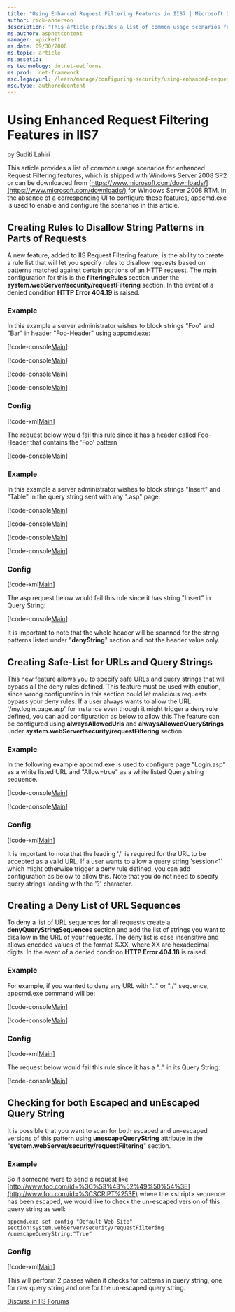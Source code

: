 ```yaml
---
title: "Using Enhanced Request Filtering Features in IIS7 | Microsoft Docs"
author: rick-anderson
description: "This article provides a list of common usage scenarios for enhanced Request Filtering features, which is shipped with Windows Server 2008 SP2 or can be downl..."
ms.author: aspnetcontent
manager: wpickett
ms.date: 09/30/2008
ms.topic: article
ms.assetid: 
ms.technology: dotnet-webforms
ms.prod: .net-framework
msc.legacyurl: /learn/manage/configuring-security/using-enhanced-request-filtering-features-in-iis
msc.type: authoredcontent
---
```

Using Enhanced Request Filtering Features in IIS7
====================
by Suditi Lahiri

This article provides a list of common usage scenarios for enhanced Request Filtering features, which is shipped with Windows Server 2008 SP2 or can be downloaded from [https://www.microsoft.com/downloads/](https://www.microsoft.com/downloads/) for Windows Server 2008 RTM. In the absence of a corresponding UI to configure these features, appcmd.exe is used to enable and configure the scenarios in this article.

## Creating Rules to Disallow String Patterns in Parts of Requests

 A new feature, added to IIS Request Filtering feature, is the ability to create a rule list that will let you specify rules to disallow requests based on patterns matched against certain portions of an HTTP request. The main configuration for this is the **filteringRules** section under the **system.webServer/security/requestFiltering** section. In the event of a denied condition **HTTP Error 404.19** is raised. 

### Example

 In this example a server administrator wishes to block strings &quot;Foo&quot; and &quot;Bar&quot; in header &quot;Foo-Header&quot; using appcmd.exe:

[!code-console[Main](using-enhanced-request-filtering-features-in-iis/samples/sample1.cmd)]

[!code-console[Main](using-enhanced-request-filtering-features-in-iis/samples/sample2.cmd)]

[!code-console[Main](using-enhanced-request-filtering-features-in-iis/samples/sample3.cmd)]

[!code-console[Main](using-enhanced-request-filtering-features-in-iis/samples/sample4.cmd)]
 

### Config

[!code-xml[Main](using-enhanced-request-filtering-features-in-iis/samples/sample5.xml)]

The request below would fail this rule since it has a header called Foo-Header that contains the 'Foo' pattern

[!code-console[Main](using-enhanced-request-filtering-features-in-iis/samples/sample6.cmd)]

### Example

In this example a server administrator wishes to block strings &quot;Insert&quot; and &quot;Table&quot; in the query string sent with any &quot;.asp&quot; page:

[!code-console[Main](using-enhanced-request-filtering-features-in-iis/samples/sample7.cmd)]

[!code-console[Main](using-enhanced-request-filtering-features-in-iis/samples/sample8.cmd)]

[!code-console[Main](using-enhanced-request-filtering-features-in-iis/samples/sample9.cmd)]

[!code-console[Main](using-enhanced-request-filtering-features-in-iis/samples/sample10.cmd)]

### Config

[!code-xml[Main](using-enhanced-request-filtering-features-in-iis/samples/sample11.xml)]

The asp request below would fail this rule since it has string &quot;Insert&quot; in Query String:

[!code-console[Main](using-enhanced-request-filtering-features-in-iis/samples/sample12.cmd)]

It is important to note that the whole header will be scanned for the string patterns listed under &quot;**denyString**&quot; section and not the header value only.

## Creating Safe-List for URLs and Query Strings

This new feature allows you to specify safe URLs and query strings that will bypass all the deny rules defined. This feature must be used with caution, since wrong configuration in this section could let malicious requests bypass your deny rules. If a user always wants to allow the URL '/my.login.page.asp' for instance even though it might trigger a deny rule defined, you can add configuration as below to allow this.The feature can be configured using **alwaysAllowedUrls** and **alwaysAllowedQueryStrings** under **system.webServer/security/requestFiltering** section.

### Example

 In the following example appcmd.exe is used to configure page &quot;Login.asp&quot; as a white listed URL and &quot;Allow=true&quot; as a white listed Query string sequence.

[!code-console[Main](using-enhanced-request-filtering-features-in-iis/samples/sample13.cmd)]

[!code-console[Main](using-enhanced-request-filtering-features-in-iis/samples/sample14.cmd)]

### Config

[!code-xml[Main](using-enhanced-request-filtering-features-in-iis/samples/sample15.xml)]

It is important to note that the leading '/' is required for the URL to be accepted as a valid URL. If a user wants to allow a query string 'session&lt;1' which might otherwise trigger a deny rule defined, you can add configuration as below to allow this. Note that you do not need to specify query strings leading with the '?' character.

## Creating a Deny List of URL Sequences

 To deny a list of URL sequences for all requests create a **denyQueryStringSequences** section and add the list of strings you want to disallow in the URL of your requests. The deny list is case insensitive and allows encoded values of the format %XX, where XX are hexadecimal digits. In the event of a denied condition **HTTP Error 404.18** is raised.

### Example

 For example, if you wanted to deny any URL with &quot;..&quot; or &quot;./&quot; sequence, appcmd.exe command will be:

[!code-console[Main](using-enhanced-request-filtering-features-in-iis/samples/sample16.cmd)]

[!code-console[Main](using-enhanced-request-filtering-features-in-iis/samples/sample17.cmd)]

### Config

[!code-xml[Main](using-enhanced-request-filtering-features-in-iis/samples/sample18.xml)]

The request below would fail this rule since it has a &quot;..&quot; in its Query String:

[!code-console[Main](using-enhanced-request-filtering-features-in-iis/samples/sample19.cmd)]

## Checking for both Escaped and unEscaped Query String

 It is possible that you want to scan for both escaped and un-escaped versions of this pattern using **unescapeQueryString** attribute in the &quot;**system.webServer/security/requestFiltering**&quot; section. 

### Example

 So if someone were to send a request like [http://www.foo.com/id=%3C%53%43%52%49%50%54%3E](http://www.foo.com/id=%3CSCRIPT%253E) where the &lt;script&gt; sequence has been escaped, we would like to check the un-escaped version of this query string as well:

`appcmd.exe set config "Default Web Site" -section:system.webServer/security/requestFiltering /unescapeQueryString:"True"`

### Config

[!code-xml[Main](using-enhanced-request-filtering-features-in-iis/samples/sample20.xml)]

This will perform 2 passes when it checks for patterns in query string, one for raw query string and one for the un-escaped query string.

[Discuss in IIS Forums](https://forums.iis.net/1043.aspx)